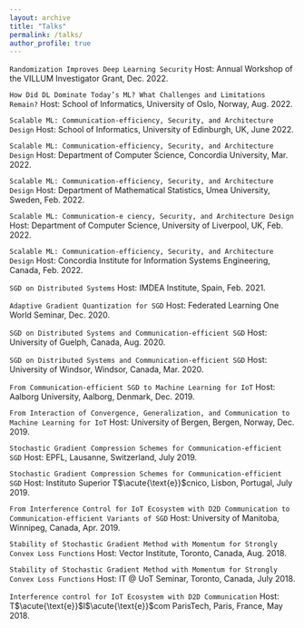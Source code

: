 ```yaml
---
layout: archive
title: "Talks"
permalink: /talks/
author_profile: true
---
```



`Randomization Improves Deep Learning Security`Host: Annual Workshop of the VILLUM Investigator Grant, Dec. 2022.

`How Did DL Dominate Today’s ML? What Challenges and Limitations Remain?`Host: School of Informatics, University of Oslo, Norway, Aug. 2022.

`Scalable ML: Communication-efficiency, Security, and Architecture Design`Host: School of Informatics, University of Edinburgh, UK, June 2022.

`Scalable ML: Communication-efficiency, Security, and Architecture Design`Host: Department of Computer Science, Concordia University, Mar. 2022.

`Scalable ML: Communication-efficiency, Security, and Architecture Design`Host: Department of Mathematical Statistics, Umea University, Sweden, Feb. 2022.
`Scalable ML: Communication-e ciency, Security, and Architecture Design`Host: Department of Computer Science, University of Liverpool, UK, Feb. 2022.

`Scalable ML: Communication-efficiency, Security, and Architecture Design`Host: Concordia Institute for Information Systems Engineering, Canada, Feb. 2022.

`SGD on Distributed Systems` Host: IMDEA Institute, Spain, Feb. 2021.

`Adaptive Gradient Quantization for SGD` Host: Federated Learning One World Seminar, Dec. 2020.
`SGD on Distributed Systems and Communication-efficient SGD`Host: University of Guelph, Canada, Aug. 2020.
`SGD on Distributed Systems and Communication-efficient SGD`Host: University of Windsor, Windsor, Canada, Mar. 2020.

`From Communication-efficient SGD to Machine Learning for IoT`Host: Aalborg University, Aalborg, Denmark, Dec. 2019.
`From Interaction of Convergence, Generalization, and Communication toMachine Learning for IoT`Host: University of Bergen, Bergen, Norway, Dec. 2019.

`Stochastic Gradient Compression Schemes for Communication-efficient SGD`Host: EPFL, Lausanne, Switzerland, July 2019.
`Stochastic Gradient Compression Schemes for Communication-efficient SGD`Host: Instituto Superior T$\acute{\text{e}}$cnico, Lisbon, Portugal, July 2019.

`From Interference Control for IoT Ecosystem with D2D Communication to Communication-efficient Variants of SGD`Host: University of Manitoba, Winnipeg, Canada, Apr. 2019.

`Stability of Stochastic Gradient Method with Momentum for Strongly Convex Loss Functions`Host: Vector Institute, Toronto, Canada, Aug. 2018.
`Stability of Stochastic Gradient Method with Momentum for Strongly Convex Loss Functions`Host: IT @ UoT Seminar, Toronto, Canada, July 2018.

`Interference control for IoT Ecosystem with D2D Communication`Host: T$\acute{\text{e}}$l$\acute{\text{e}}$com ParisTech, Paris, France, May 2018.  



